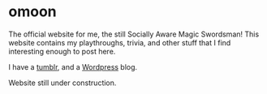 # omoon
The official website for me, the still Socially Aware Magic Swordsman! This website contains my playthroughs, trivia, and other stuff that I find interesting enough to post here.

I have a [tumblr](tumblr), and a [Wordpress](wordpress) blog.

Website still under construction.

[tumblr]: https://ocamposmoon.tumblr.com/
[wordpress]: https://ocamposbook.wordpress.com/
